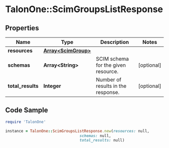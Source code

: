 # TalonOne::ScimGroupsListResponse

## Properties

Name | Type | Description | Notes
------------ | ------------- | ------------- | -------------
**resources** | [**Array&lt;ScimGroup&gt;**](ScimGroup.md) |  | 
**schemas** | **Array&lt;String&gt;** | SCIM schema for the given resource. | [optional] 
**total_results** | **Integer** | Number of results in the response. | [optional] 

## Code Sample

```ruby
require 'TalonOne'

instance = TalonOne::ScimGroupsListResponse.new(resources: null,
                                 schemas: null,
                                 total_results: null)
```



